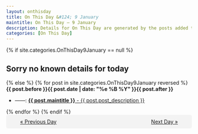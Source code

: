 ```yaml
---
layout: onthisday
title: On This Day &#124; 9 January
maintitle: On This Day — 9 January
description: Details for On This Day are generated by the posts added to the website so the content is subject to changes/updates over time.
categories: [On This Day]
---
```


{% if site.categories.OnThisDay9January == null %}
<h2>Sorry no known details for today</h2>
{% else %}
{% for post in site.categories.OnThisDay9January reversed %}
<strong>{{ post.before }}{{ post.date | date: "%e %B %Y" }}{{ post.after }}</strong>
<ul>
<li> ——: <a class="{{ post.class }}" href="{{ post.url }}"><strong>{{ post.maintitle }}</strong> - {{ post.post_description }}</a></li>
</ul>
{% endfor %}
{% endif %}
<br />
<div style="background-color: #f3f3f3; padding: 10px; border-radius: 5px; text-align: center; display: flex; justify-content: space-evenly;">
<a href="/onthisday/01/01-08">« Previous Day</a>
<span style="visibility:hidden;">[ Visit Leap Year February 29 ]</span>
<a href="/onthisday/01/01-10">Next Day »</a>
</div>

